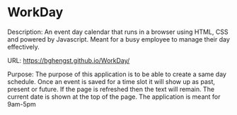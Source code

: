 # WorkDay

Description: An event day calendar that runs in a browser using HTML, CSS and powered by Javascript. Meant for a 
busy employee to manage their day effectively.

URL: https://bghengst.github.io/WorkDay/

Purpose:
The purpose of this application is to be able to create a same day schedule.
Once an event is saved for a time slot it will show up as past, present or future.
If the page is refreshed then the text will remain.
The current date is shown at the top of the page.
The application is meant for 9am-5pm


